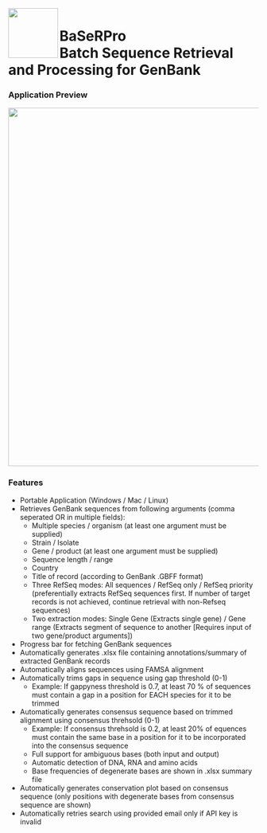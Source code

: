 <img src="https://github.com/user-attachments/assets/59673387-cacb-4cca-a27c-03681739a9d5" width="100" align="left" />

# BaSeRPro<br />Batch Sequence Retrieval and Processing for GenBank

### Application Preview

<img src="https://github.com/user-attachments/assets/3f045395-5980-40d5-94bf-f1a2d64c3c5c" width="720" />

### Features

* Portable Application (Windows / Mac / Linux)
* Retrieves GenBank sequences from following arguments (comma seperated OR in multiple fields): 
  * Multiple species / organism (at least one argument must be supplied)
  * Strain / Isolate 
  * Gene / product (at least one argument must be supplied)
  * Sequence length / range
  * Country
  * Title of record (according to GenBank .GBFF format)
  * Three RefSeq modes: All sequences / RefSeq only / RefSeq priority (preferentially extracts RefSeq sequences first. If number of target records is not achieved, continue retrieval with non-Refseq sequences)
  * Two extraction modes: Single Gene (Extracts single gene) / Gene range (Extracts segment of sequence to another [Requires input of two gene/product arguments])
* Progress bar for fetching GenBank sequences
* Automatically generates .xlsx file containing annotations/summary of extracted GenBank records
* Automatically aligns sequences using FAMSA alignment
* Automatically trims gaps in sequence using gap threshold (0-1)
  * Example: If gappyness threshold is 0.7, at least 70 % of sequences must contain a gap in a position for EACH species for it to be trimmed
* Automatically generates consensus sequence based on trimmed alignment using consensus threhsold (0-1)
  * Example: If consensus threhsold is 0.2, at least 20% of equences must contain the same base in a position for it to be incorporated into the consensus sequence
  * Full support for ambiguous bases (both input and output)
  * Automatic detection of DNA, RNA and amino acids
  * Base frequencies of degenerate bases are shown in .xlsx summary file
* Automatically generates conservation plot based on consensus sequence (only positions with degenerate bases from consensus sequence are shown)
* Automatically retries search using provided email only if API key is invalid





